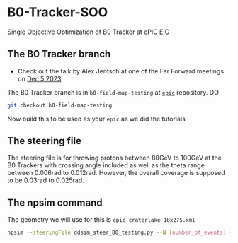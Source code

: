 # B0-Tracker-SOO
Single Objective Optimization of B0 Tracker at ePIC EIC


## The B0 Tracker branch

* Check out the talk by Alex Jentsch at one of the Far Forward meetings on [Dec 5 2023](https://indico.bnl.gov/event/21467/contributions/84287/attachments/51407/87899/B0_field_map_tracking_performance_first_pass_Jentsch_12_5_23.pdf)

The B0 Tracker branch is in `b0-field-map-testing` at [`epic`](https://github.com/eic/epic) repository. DO 

```bash
git checkout b0-field-map-testing
```

Now build this to be used as your `epic` as we did the tutorials

## The steering file

The steering file is for throwing protons between 80GeV to 100GeV at the B0 Trackers with crossing angle included as well as the theta range between 0.006rad to 0.012rad. However, the overall coverage is supposed to be 0.03rad to 0.025rad.


## The npsim command 

The geometry we will use for this is `epic_craterlake_18x275.xml`

```bash 
npsim --steeringFile ddsim_steer_B0_testing.py --N [number_of_events] --compactFile $DETECTOR_PATH/epic_craterlake_18x275.xml --outputFile output.edm4hep.root
```